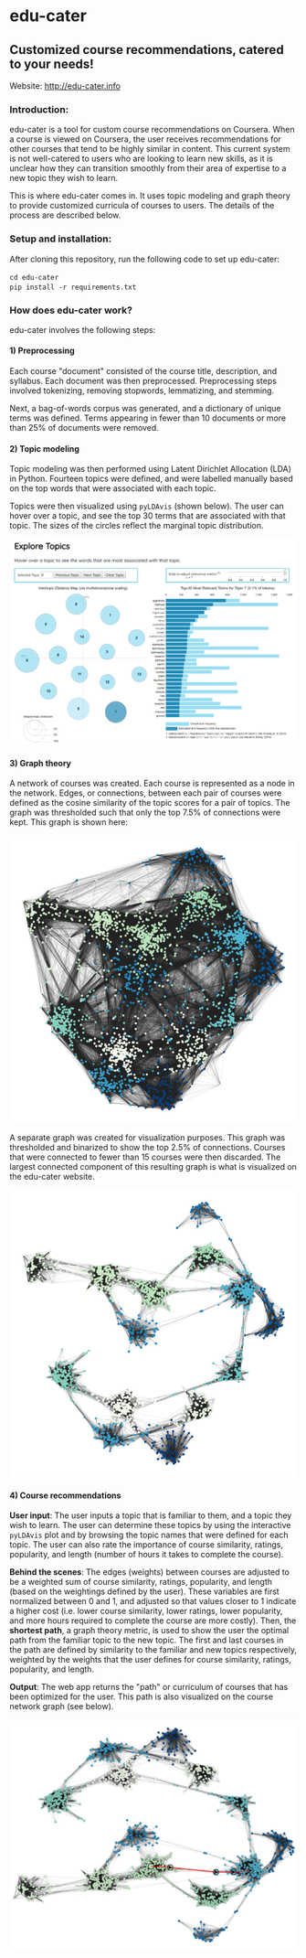 # edu-cater

## Customized course recommendations, catered to your needs!

Website: http://edu-cater.info

### Introduction:

edu-cater is a tool for custom course recommendations on Coursera. When a course is viewed on Coursera, the user receives recommendations for other courses that tend to be highly similar in content. This current system is not well-catered to users who are looking to learn new skills, as it is unclear how they can transition smoothly from their area of expertise to a new topic they wish to learn.

This is where edu-cater comes in. It uses topic modeling and graph theory to provide customized curricula of courses to users. The details of the process are described below.

### Setup and installation:

After cloning this repository, run the following code to set up edu-cater:

`cd edu-cater`  
`pip install -r requirements.txt`  

### How does edu-cater work?

edu-cater involves the following steps:

#### 1) Preprocessing

Each course "document" consisted of the course title, description, and syllabus. Each document was then preprocessed. Preprocessing steps involved tokenizing, removing stopwords, lemmatizing, and stemming.

Next, a bag-of-words corpus was generated, and a dictionary of unique terms was defined. Terms appearing in fewer than 10 documents or more than 25% of documents were removed.

#### 2) Topic modeling

Topic modeling was then performed using Latent Dirichlet Allocation (LDA) in Python. Fourteen topics were defined, and were labelled manually based on the top words that were associated with each topic.

Topics were then visualized using `pyLDAvis` (shown below). The user can hover over a topic, and see the top 30 terms that are associated with that topic. The sizes of the circles reflect the marginal topic distribution.

<img src="notebooks/figures/pyldavis_example.png"></img>

#### 3) Graph theory

A network of courses was created. Each course is represented as a node in the network. Edges, or connections, between each pair of courses were defined as the cosine similarity of the topic scores for a pair of topics.  The graph was thresholded such that only the top 7.5% of connections were kept. This graph is shown here:

<img src="notebooks/figures/coursera_lda_network.png"></img>

A separate graph was created for visualization purposes. This graph was thresholded and binarized to show the top 2.5% of connections. Courses that were connected to fewer than 15 courses were then discarded. The largest connected component of this resulting graph is what is visualized on the edu-cater website.

<img src="notebooks/figures/coursera_lda_network_thresh.png"></img>


#### 4) Course recommendations

<b>User input</b>: The user inputs a topic that is familiar to them, and a topic they wish to learn. The user can determine these topics by using the interactive `pyLDAvis` plot and by browsing the topic names that were defined for each topic. The user can also rate the importance of course similarity, ratings, popularity, and length (number of hours it takes to complete the course).

<b>Behind the scenes</b>: The edges (weights) between courses are adjusted to be a weighted sum of course similarity, ratings, popularity, and length (based on the weightings defined by the user). These variables are first normalized between 0 and 1, and adjusted so that values closer to 1 indicate a higher cost (i.e. lower course similarity, lower ratings, lower popularity, and more hours required to complete the course are more costly). Then, the <b>shortest path</b>, a graph theory metric, is used to show the user the optimal path from the familiar topic to the new topic. The first and last courses in the path are defined by similarity to the familiar and new topics respectively, weighted by the weights that the user defines for course similarity, ratings, popularity, and length.

<b>Output</b>: The web app returns the "path" or curriculum of courses that has been optimized for the user. This path is also visualized on the course network graph (see below).

<img src="notebooks/figures/course_net_recs.png"></img>
